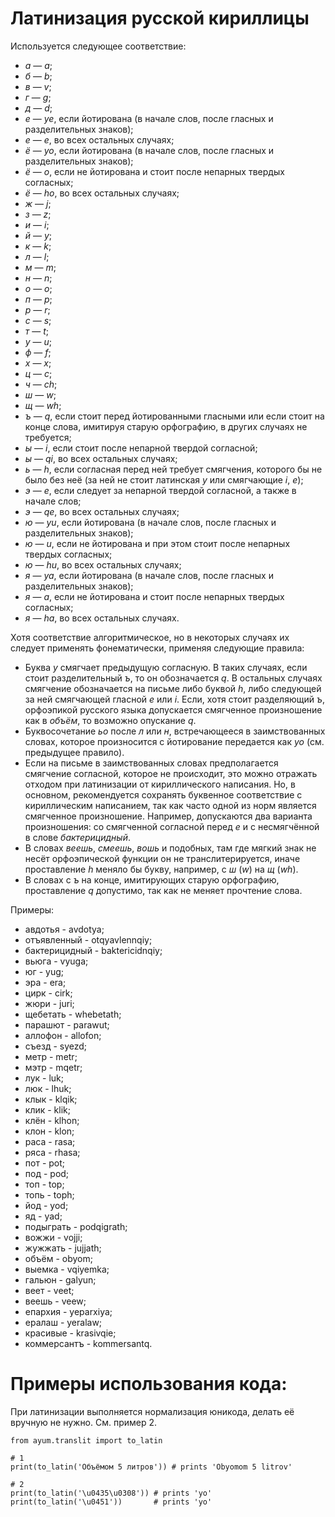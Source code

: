 Латинизация русской кириллицы
=============================

Используется следующее соответствие:
- *а* —  *a*;
- *б* —  *b*;
- *в* —  *v*;
- *г* —  *g*;
- *д* —  *d*;
- *е* — *ye*, если йотирована (в начале слов, после гласных и разделительных знаков);
- *е* —  *e*, во всех остальных случаях;
- *ё* — *yo*, если йотирована (в начале слов, после гласных и разделительных знаков);
- *ё* —  *o*, если не йотирована и стоит после непарных твердых согласных;
- *ё* — *ho*, во всех остальных случаях;
- *ж* —  *j*;
- *з* —  *z*;
- *и* —  *i*;
- *й* —  *y*;
- *к* —  *k*;
- *л* —  *l*;
- *м* —  *m*;
- *н* —  *n*;
- *о* —  *o*;
- *п* —  *p*;
- *р* —  *r*;
- *с* —  *s*;
- *т* —  *t*;
- *у* —  *u*;
- *ф* —  *f*;
- *х* —  *x*;
- *ц* —  *c*;
- *ч* — *ch*;
- *ш* —  *w*;
- *щ* — *wh*;
- *ъ* —  *q*, если стоит перед йотированными гласными или если стоит на конце слова, имитируя старую орфографию, в других случаях не требуется;
- *ы* —  *i*, если стоит после непарной твердой согласной;
- *ы* — *qi*, во всех остальных случаях;
- *ь* —  *h*, если согласная перед ней требует смягчения, которого бы не было без неё (за ней не стоит латинская *y* или смягчающие *i*, *e*);
- *э* —  *e*, если следует за непарной твердой согласной, а также в начале слов;
- *э* — *qe*, во всех остальных случаях;
- *ю* — *yu*, если йотирована (в начале слов, после гласных и разделительных знаков);
- *ю* —  *u*, если не йотирована и при этом стоит после непарных твердых согласных;
- *ю* — *hu*, во всех остальных случаях;
- *я* — *ya*, если йотирована (в начале слов, после гласных и разделительных знаков);
- *я* —  *a*, если не йотирована и стоит после непарных твердых согласных;
- *я* — *ha*, во всех остальных случаях.

Хотя соответствие алгоритмическое, но в некоторых случаях их следует применять фонематически, применяя следующие правила:
- Буква *y* смягчает предыдущую согласную. В таких случаях, если стоит разделительный *ъ*, то он обозначается *q*. В остальных случаях смягчение обозначается на письме либо буквой *h*, либо следующей за ней смягчающей гласной *e* или *i*. Если, хотя стоит разделяющий *ъ*, орфоэпикой русского языка допускается смягченное произношение как в *объём*, то возможно опускание *q*.
- Буквосочетание *ьо* после *л* или *н*, встречающееся в заимствованных словах, которое произносится с йотирование передается как *yo* (см. предыдущее правило).
- Если на письме в заимствованных словах предполагается смягчение согласной, которое не происходит, это можно отражать отходом при латинизации от кириллического написания. Но, в основном, рекомендуется сохранять буквенное соответствие с кириллическим написанием, так как часто одной из норм является смягченное произношение. Например, допускаются два варианта произношения: со смягченной согласной перед *е* и с несмягчённой в слове *бактерицидный*.
- В словах *веешь*, *смеешь*, *вошь* и подобных, там где мягкий знак не несёт орфоэпической функции он не транслитерируется, иначе проставление *h* меняло бы букву, например, с *ш* (*w*) на *щ* (*wh*).
- В словах с *ъ* на конце, имитирующих старую орфографию, проставление *q* допустимо, так как не меняет прочтение слова.

Примеры:

- авдотья - avdotya;
- отъявленный - otqyavlennqiy;
- бактерицидный - baktericidnqiy;
- вьюга - vyuga;
- юг - yug;
- эра - era;
- цирк - cirk;
- жюри - juri;
- щебетать - whebetath;
- парашют - parawut;
- аллофон - allofon;
- съезд - syezd;
- метр - metr;
- мэтр - mqetr;
- лук - luk;
- люк - lhuk;
- клык - klqik;
- клик - klik;
- клён - klhon;
- клон - klon;
- раса - rasa;
- ряса - rhasa;
- пот - pot;
- под - pod;
- топ - top;
- топь - toph;
- йод - yod;
- яд - yad;
- подыграть - podqigrath;
- вожжи - vojji;
- жужжать - jujjath;
- объём - obyom;
- выемка - vqiyemka;
- гальюн - galyun;
- веет - veet;
- веешь - veew;
- епархия - yeparxiya;
- ералаш - yeralaw;
- красивые - krasivqie;
- коммерсантъ - kommersantq.


Примеры использования кода:
===========================

При латинизации выполняется нормализация юникода, делать её вручную не нужно. См. пример 2.


```python3
from ayum.translit import to_latin

# 1
print(to_latin('Объёмом 5 литров')) # prints 'Оbyomom 5 litrov'

# 2
print(to_latin('\u0435\u0308')) # prints 'yo'
print(to_latin('\u0451'))       # prints 'yo'

```
